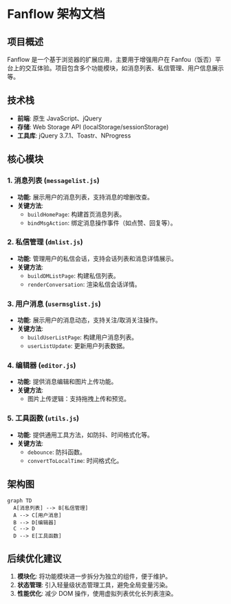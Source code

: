 # Fanflow 架构文档

## 项目概述
Fanflow 是一个基于浏览器的扩展应用，主要用于增强用户在 Fanfou（饭否）平台上的交互体验。项目包含多个功能模块，如消息列表、私信管理、用户信息展示等。

## 技术栈
- **前端**: 原生 JavaScript、jQuery
- **存储**: Web Storage API (localStorage/sessionStorage)
- **工具库**: jQuery 3.7.1、Toastr、NProgress

## 核心模块

### 1. 消息列表 (`messagelist.js`)
- **功能**: 展示用户的消息列表，支持消息的增删改查。
- **关键方法**:
  - `buildHomePage`: 构建首页消息列表。
  - `bindMsgAction`: 绑定消息操作事件（如点赞、回复等）。

### 2. 私信管理 (`dmlist.js`)
- **功能**: 管理用户的私信会话，支持会话列表和消息详情展示。
- **关键方法**:
  - `buildDMListPage`: 构建私信列表。
  - `renderConversation`: 渲染私信会话详情。

### 3. 用户消息 (`usermsglist.js`)
- **功能**: 展示用户的消息动态，支持关注/取消关注操作。
- **关键方法**:
  - `buildUserListPage`: 构建用户消息列表。
  - `userListUpdate`: 更新用户列表数据。

### 4. 编辑器 (`editor.js`)
- **功能**: 提供消息编辑和图片上传功能。
- **关键方法**:
  - 图片上传逻辑：支持拖拽上传和预览。

### 5. 工具函数 (`utils.js`)
- **功能**: 提供通用工具方法，如防抖、时间格式化等。
- **关键方法**:
  - `debounce`: 防抖函数。
  - `convertToLocalTime`: 时间格式化。

## 架构图
```mermaid
graph TD
  A[消息列表] --> B[私信管理]
  A --> C[用户消息]
  B --> D[编辑器]
  C --> D
  D --> E[工具函数]
```

## 后续优化建议
1. **模块化**: 将功能模块进一步拆分为独立的组件，便于维护。
2. **状态管理**: 引入轻量级状态管理工具，避免全局变量污染。
3. **性能优化**: 减少 DOM 操作，使用虚拟列表优化长列表渲染。